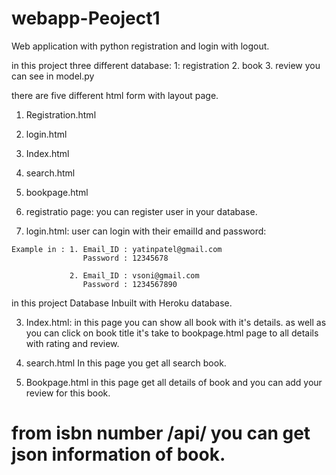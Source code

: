 # webapp-Peoject1
Web application with python registration and login with logout.

in this project three different database:
  1: registration
  2. book
  3. review 
 you can see in model.py
 
 there are five different html form with layout page.
  1. Registration.html
  2. login.html
  3. Index.html
  4. search.html
  5. bookpage.html
  
  
  1. registratio page:
    you can register user in your database.
   
  2. login.html:
    user can login with their emailId and password:
    
    Example in : 1. Email_ID : yatinpatel@gmail.com
                    Password : 12345678
                    
                 2. Email_ID : vsoni@gmail.com
                    Password : 1234567890
                    
   in this project Database Inbuilt with Heroku database.
   
  3. Index.html:
     in this page you can show all book with it's details.
     as well as you can click on book title it's take to bookpage.html page to all details with rating and review.
     
  4. search.html
     In this page you get all search book.
     
   5. Bookpage.html
     in this page get all details of book and you can add your review for this book.
     
 
 # from isbn number /api/<isbn> you can get json information of book.
